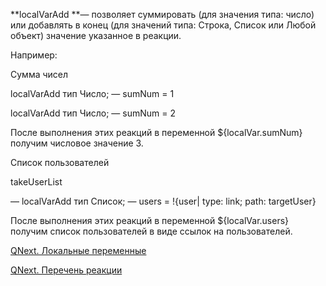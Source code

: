 
**localVarAdd **— позволяет суммировать (для значения типа: число) или добавлять в конец (для значений типа: Строка, Список или Любой объект) значение указанное в реакции.



Например:

Сумма чисел

localVarAdd тип Число; — sumNum = 1

localVarAdd тип Число; — sumNum = 2

После выполнения этих реакций в переменной ${localVar.sumNum} получим числовое значение 3.



Список пользователей

takeUserList

— localVarAdd тип Список; — users = !{user| type: link; path: targetUser}

После выполнения этих реакций в переменной ${localVar.users} получим список пользователей в виде ссылок на пользователей.



[QNext. Локальные переменные](/docs-test/ph/QNext-admin-reaction-localVar-04-30)

[QNext. Перечень реакции](/docs-test/ph/QNext-admin-reaction-about-05-01)